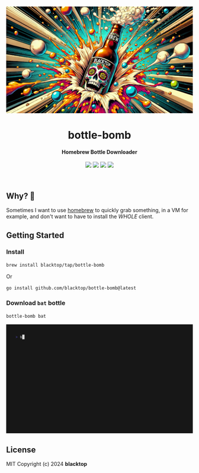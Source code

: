 <p align="center">
  <a href="https://github.com/blacktop/bottle-bomb"><img alt="BB Logo" src="https://raw.githubusercontent.com/blacktop/bottle-bomb/main/docs/logo.webp" /></a>
  <h1 align="center">bottle-bomb</h1>
  <h4><p align="center">Homebrew Bottle Downloader</p></h4>
  <p align="center">
    <a href="https://github.com/blacktop/bottle-bomb/actions" alt="Actions">
          <img src="https://github.com/blacktop/bottle-bomb/actions/workflows/go.yml/badge.svg" /></a>
    <a href="https://github.com/blacktop/bottle-bomb/releases/latest" alt="Downloads">
          <img src="https://img.shields.io/github/downloads/blacktop/bottle-bomb/total.svg" /></a>
    <a href="https://github.com/blacktop/bottle-bomb/releases" alt="GitHub Release">
          <img src="https://img.shields.io/github/release/blacktop/bottle-bomb.svg" /></a>
    <a href="http://doge.mit-license.org" alt="LICENSE">
          <img src="https://img.shields.io/:license-mit-blue.svg" /></a>
</p>
<br>

## Why? 🤔

Sometimes I want to use [homebrew](https://brew.sh) to quickly grab something, in a VM for example, and don't want to have to install the *WHOLE* client.


## Getting Started

### Install

```bash
brew install blacktop/tap/bottle-bomb
```

Or

```bash
go install github.com/blacktop/bottle-bomb@latest
```

### Download `bat` bottle

```bash
bottle-bomb bat
```

![demo](vhs.gif)

## License

MIT Copyright (c) 2024 **blacktop**
